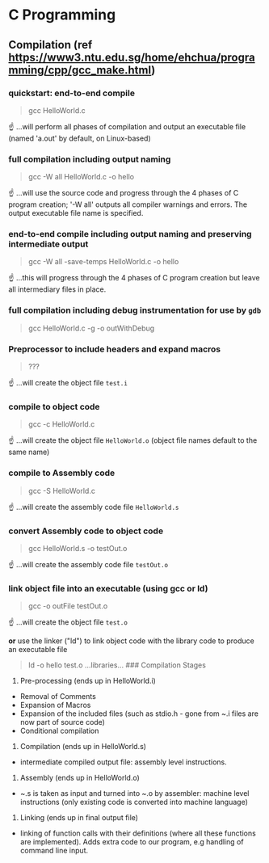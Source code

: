 # C Programming
## Compilation (ref https://www3.ntu.edu.sg/home/ehchua/programming/cpp/gcc_make.html)
### quickstart: end-to-end compile
> gcc HelloWorld.c

:point_up: ...will perform all phases of compilation and output an executable file (named 'a.out' by default, on Linux-based)
### full compilation including output naming
> gcc -W all HelloWorld.c -o hello

:point_up: ...will use the source code and progress through the 4 phases of C program creation; '-W all' outputs all compiler warnings and errors.  The output executable file name is specified.
### end-to-end compile including output naming and preserving intermediate output
> gcc -W all -save-temps HelloWorld.c -o hello

:point_up: ...this will progress through the 4 phases of C program creation but leave all intermediary files in place.
### full compilation including debug instrumentation for use by `gdb`
> gcc HelloWorld.c -g -o outWithDebug
### Preprocessor to include headers and expand macros
> ???

:point_up: ...will create the object file `test.i`
### compile to object code
> gcc -c HelloWorld.c

:point_up: ...will create the object file `HelloWorld.o` (object file names default to the same name)
### compile to Assembly code
> gcc -S HelloWorld.c

:point_up: ...will create the assembly code file `HelloWorld.s`
### convert Assembly code to object code
> gcc HelloWorld.s -o testOut.o

:point_up: ...will create the assembly code file `testOut.o`
### link object file into an executable (using gcc or ld)
> gcc -o outFile testOut.o

:point_up: ...will create the object file `test.o`

**or** use the linker ("ld") to link object code with the library code to produce an executable file
> ld -o hello test.o ...libraries...
### Compilation Stages
1. Pre-processing (ends up in HelloWorld.i)
  * Removal of Comments
  * Expansion of Macros
  * Expansion of the included files (such as stdio.h - gone from ~.i files are now part of source code)
  * Conditional compilation
1. Compilation (ends up in HelloWorld.s)
  * intermediate compiled output file: assembly level instructions.
1. Assembly (ends up in HelloWorld.o)
  *  ~.s is taken as input and turned into ~.o by assembler: machine level instructions (only existing code is converted into machine language)
1. Linking (ends up in final output file)
  * linking of function calls with their definitions (where all these functions are implemented). Adds extra code to our program, e.g handling of command line input.  
